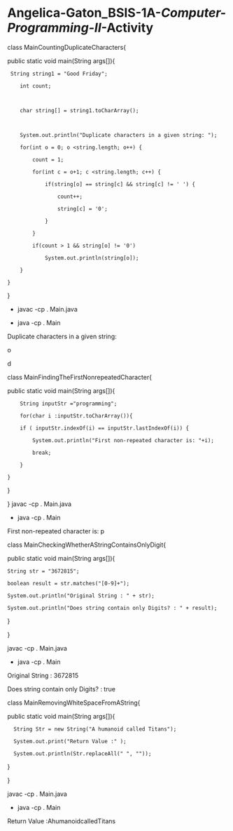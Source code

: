 # Angelica-Gaton_BSIS-1A-_Computer-Programming-II_-Activity
class MainCountingDuplicateCharacters{  

  public static void main(String args[]){  

     String string1 = "Good Friday";  

        int count;  

          

        char string[] = string1.toCharArray();  

          

        System.out.println("Duplicate characters in a given string: ");   

        for(int o = 0; o <string.length; o++) {  

            count = 1;  

            for(int c = o+1; c <string.length; c++) {  

                if(string[o] == string[c] && string[c] != ' ') {  

                    count++;    

                    string[c] = '0';  

                }  

            }   

            if(count > 1 && string[o] != '0')  

                System.out.println(string[o]);  

        }  

    }  

}  

+ javac -cp . Main.java

+ java -cp . Main

Duplicate characters in a given string: 

o

d






class MainFindingTheFirstNonrepeatedCharacter{  

 public static void main(String args[]){  

     

        String inputStr ="programming";

        for(char i :inputStr.toCharArray()){

        if ( inputStr.indexOf(i) == inputStr.lastIndexOf(i)) {

            System.out.println("First non-repeated character is: "+i);

            break;

        }

    }

}

}
 javac -cp . Main.java

+ java -cp . Main

First non-repeated character is: p

class MainCheckingWhetherAStringContainsOnlyDigit{  

  public static void main(String args[]){  

    String str = "3672815";

    boolean result = str.matches("[0-9]+");

    System.out.println("Original String : " + str);

    System.out.println("Does string contain only Digits? : " + result);

  }

}

 javac -cp . Main.java

+ java -cp . Main

Original String : 3672815

Does string contain only Digits? : true
 
 
 class MainRemovingWhiteSpaceFromAString{  

  public static void main(String args[]){  

      String Str = new String("A humanoid called Titans");

      System.out.print("Return Value :" );

      System.out.println(Str.replaceAll(" ", ""));

   }

}

 javac -cp . Main.java

+ java -cp . Main

Return Value :AhumanoidcalledTitans
 
 

